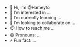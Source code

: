- 👋 Hi, I’m @Hameyto
- 👀 I’m interested in ...
- 🌱 I’m currently learning ...
- 💞️ I’m looking to collaborate on ...
- 📫 How to reach me ...
- 😄 Pronouns: ...
- ⚡ Fun fact: ...

<!---
Hameyto/Hameyto is a ✨ special ✨ repository because its `README.md` (this file) appears on your GitHub profile.
You can click the Preview link to take a look at your changes.
--->
